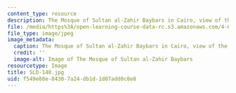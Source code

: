 ```yaml
---
content_type: resource
description: The Mosque of Sultan al-Zahir Baybars in Cairo, view of the Western Portal.
file: /media/https%3A/open-learning-course-data-rc.s3.amazonaws.com/4-614-religious-architecture-and-islamic-cultures-fall-2002/f549e88e84307a24db1d1d07add0c8e8_SLD-148.jpg
file_type: image/jpeg
image_metadata:
  caption: The Mosque of Sultan al-Zahir Baybars in Cairo, view of the Western Portal.
  credit: ''
  image-alt: Image of The Mosque of Sultan al-Zahir Baybars
resourcetype: Image
title: SLD-148.jpg
uid: f549e88e-8430-7a24-db1d-1d07add0c8e8
---
```

